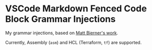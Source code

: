 # VSCode Markdown Fenced Code Block Grammar Injections

My grammar injections, based on [Matt Bierner's work](https://github.com/mjbvz/vscode-fenced-code-block-grammar-injection-example).

Currently, Assembly (`asm`) and HCL (Terraform, `tf`) are supported.
